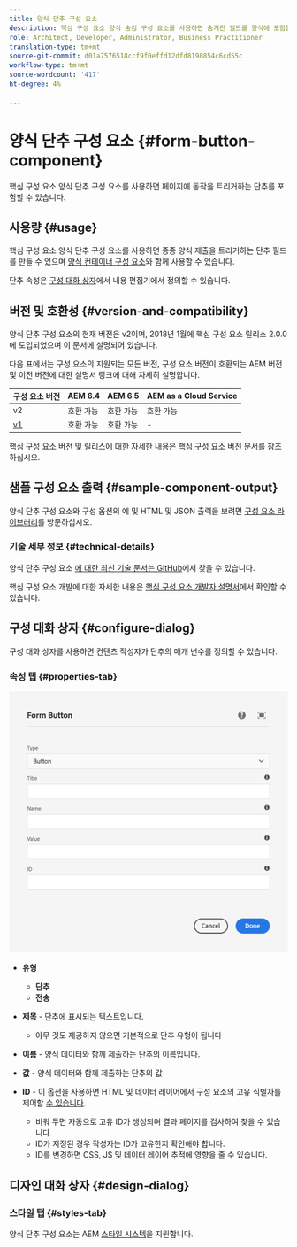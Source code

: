 ```yaml
---
title: 양식 단추 구성 요소
description: 핵심 구성 요소 양식 숨김 구성 요소를 사용하면 숨겨진 필드를 양식에 포함할 수 있습니다.
role: Architect, Developer, Administrator, Business Practitioner
translation-type: tm+mt
source-git-commit: d01a7576518ccf9f0effd12dfd8198854c6cd55c
workflow-type: tm+mt
source-wordcount: '417'
ht-degree: 4%

---
```



# 양식 단추 구성 요소 {#form-button-component}

핵심 구성 요소 양식 단추 구성 요소를 사용하면 페이지에 동작을 트리거하는 단추를 포함할 수 있습니다.

## 사용량 {#usage}

핵심 구성 요소 양식 단추 구성 요소를 사용하면 종종 양식 제출을 트리거하는 단추 필드를 만들 수 있으며 [양식 컨테이너 구성 요소](form-container.md)와 함께 사용할 수 있습니다.

단추 속성은 [구성 대화 상자](#configure-dialog)에서 내용 편집기에서 정의할 수 있습니다.

## 버전 및 호환성 {#version-and-compatibility}

양식 단추 구성 요소의 현재 버전은 v2이며, 2018년 1월에 핵심 구성 요소 릴리스 2.0.0에 도입되었으며 이 문서에 설명되어 있습니다.

다음 표에서는 구성 요소의 지원되는 모든 버전, 구성 요소 버전이 호환되는 AEM 버전 및 이전 버전에 대한 설명서 링크에 대해 자세히 설명합니다.

| 구성 요소 버전 | AEM 6.4 | AEM 6.5 | AEM as a Cloud Service |
|--- |--- |--- |---|
| v2 | 호환 가능 | 호환 가능 | 호환 가능 |
| [v1](/help/components/v1/form-button-v1.md) | 호환 가능 | 호환 가능 | - |

핵심 구성 요소 버전 및 릴리스에 대한 자세한 내용은 [핵심 구성 요소 버전](/help/versions.md) 문서를 참조하십시오.

## 샘플 구성 요소 출력 {#sample-component-output}

양식 단추 구성 요소와 구성 옵션의 예 및 HTML 및 JSON 출력을 보려면 [구성 요소 라이브러리](https://adobe.com/go/aem_cmp_library_form_button)를 방문하십시오.

### 기술 세부 정보 {#technical-details}

양식 단추 구성 요소 [에 대한 최신 기술 문서는 GitHub](https://adobe.com/go/aem_cmp_tech_form_button_v2)에서 찾을 수 있습니다.

핵심 구성 요소 개발에 대한 자세한 내용은 [핵심 구성 요소 개발자 설명서](/help/developing/overview.md)에서 확인할 수 있습니다.

## 구성 대화 상자 {#configure-dialog}

구성 대화 상자를 사용하면 컨텐츠 작성자가 단추의 매개 변수를 정의할 수 있습니다.

### 속성 탭 {#properties-tab}

![양식 단추 구성 요소의 편집 대화 상자](/help/assets/form-button-edit.png)

* **유형**

   * **단추**
   * **전송**

* **제목**  - 단추에 표시되는 텍스트입니다.

   * 아무 것도 제공하지 않으면 기본적으로 단추 유형이 됩니다

* **이름**  - 양식 데이터와 함께 제출하는 단추의 이름입니다.
* **값**  - 양식 데이터와 함께 제출하는 단추의 값

* **ID**  - 이 옵션을 사용하면 HTML 및 데이터 레이어에서 구성 요소의 고유 식별자를 제어할  [수 있습니다](/help/developing/data-layer/overview.md).
   * 비워 두면 자동으로 고유 ID가 생성되며 결과 페이지를 검사하여 찾을 수 있습니다.
   * ID가 지정된 경우 작성자는 ID가 고유한지 확인해야 합니다.
   * ID를 변경하면 CSS, JS 및 데이터 레이어 추적에 영향을 줄 수 있습니다.

## 디자인 대화 상자 {#design-dialog}

### 스타일 탭 {#styles-tab}

양식 단추 구성 요소는 AEM [스타일 시스템](/help/get-started/authoring.md#component-styling)을 지원합니다.
